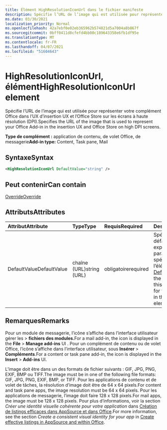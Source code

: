 ```yaml
---
title: Élément HighResolutionIconUrl dans le fichier manifeste
description: Spécifie l’URL de l’image qui est utilisée pour représenter votre complément Office dans l’UX d’insertion UX et l’Office Store sur les écrans à haute résolution (DPI).
ms.date: 03/30/2021
localization_priority: Normal
ms.openlocfilehash: 42a7ebf0e02eb365962b574821d5a7004a8b867f
ms.sourcegitcommit: 0bff0411d8cfefd4bb00c189643358e6fb1df95e
ms.translationtype: MT
ms.contentlocale: fr-FR
ms.lasthandoff: 04/07/2021
ms.locfileid: "51604643"
---
```

# <a name="highresolutioniconurl-element"></a><span data-ttu-id="61e5c-103">HighResolutionIconUrl, élément</span><span class="sxs-lookup"><span data-stu-id="61e5c-103">HighResolutionIconUrl element</span></span>

<span data-ttu-id="61e5c-104">Spécifie l’URL de l’image qui est utilisée pour représenter votre complément Office dans l’UX d’insertion UX et l’Office Store sur les écrans à haute résolution (DPI).</span><span class="sxs-lookup"><span data-stu-id="61e5c-104">Specifies the URL of the image that is used to represent your Office Add-in in the insertion UX and Office Store on high DPI screens.</span></span>

<span data-ttu-id="61e5c-105">**Type de complément :** application de contenu, de volet Office, de messagerie</span><span class="sxs-lookup"><span data-stu-id="61e5c-105">**Add-in type:** Content, Task pane, Mail</span></span>

## <a name="syntax"></a><span data-ttu-id="61e5c-106">Syntaxe</span><span class="sxs-lookup"><span data-stu-id="61e5c-106">Syntax</span></span>

```XML
<HighResolutionIconUrl DefaultValue="string" />
```

## <a name="can-contain"></a><span data-ttu-id="61e5c-107">Peut contenir</span><span class="sxs-lookup"><span data-stu-id="61e5c-107">Can contain</span></span>

[<span data-ttu-id="61e5c-108">Override</span><span class="sxs-lookup"><span data-stu-id="61e5c-108">Override</span></span>](override.md)

## <a name="attributes"></a><span data-ttu-id="61e5c-109">Attributs</span><span class="sxs-lookup"><span data-stu-id="61e5c-109">Attributes</span></span>

|<span data-ttu-id="61e5c-110">Attribut</span><span class="sxs-lookup"><span data-stu-id="61e5c-110">Attribute</span></span>|<span data-ttu-id="61e5c-111">Type</span><span class="sxs-lookup"><span data-stu-id="61e5c-111">Type</span></span>|<span data-ttu-id="61e5c-112">Requis</span><span class="sxs-lookup"><span data-stu-id="61e5c-112">Required</span></span>|<span data-ttu-id="61e5c-113">Description</span><span class="sxs-lookup"><span data-stu-id="61e5c-113">Description</span></span>|
|:-----|:-----|:-----|:-----|
|<span data-ttu-id="61e5c-114">DefaultValue</span><span class="sxs-lookup"><span data-stu-id="61e5c-114">DefaultValue</span></span>|<span data-ttu-id="61e5c-115">chaîne (URL)</span><span class="sxs-lookup"><span data-stu-id="61e5c-115">string (URL)</span></span>|<span data-ttu-id="61e5c-116">obligatoire</span><span class="sxs-lookup"><span data-stu-id="61e5c-116">required</span></span>|<span data-ttu-id="61e5c-117">Spécifie la valeur par défaut de ce paramètre, exprimée pour les paramètres régionaux spécifiés dans l’élément [DefaultLocale](defaultlocale.md).</span><span class="sxs-lookup"><span data-stu-id="61e5c-117">Specifies the default value for this setting, expressed for the locale specified in the [DefaultLocale](defaultlocale.md) element.</span></span>|

## <a name="remarks"></a><span data-ttu-id="61e5c-118">Remarques</span><span class="sxs-lookup"><span data-stu-id="61e5c-118">Remarks</span></span>

<span data-ttu-id="61e5c-119">Pour un module de messagerie, l’icône s’affiche dans l’interface utilisateur gérer les  >  **fichiers des modules.**</span><span class="sxs-lookup"><span data-stu-id="61e5c-119">For a mail add-in, the icon is displayed in the **File** > **Manage add-ins** UI .</span></span> <span data-ttu-id="61e5c-120">Pour un complément de contenu ou de volet Office, l’icône s’affiche dans l’interface utilisateur, sous **Insérer** > **Compléments**.</span><span class="sxs-lookup"><span data-stu-id="61e5c-120">For a content or task pane add-in, the icon is displayed in the **Insert** > **Add-ins** UI.</span></span>

<span data-ttu-id="61e5c-121">L’image doit être dans un des formats de fichier suivants : GIF, JPG, PNG, EXIF, BMP ou TIFF.</span><span class="sxs-lookup"><span data-stu-id="61e5c-121">The image must be in one of the following file formats: GIF, JPG, PNG, EXIF, BMP, or TIFF.</span></span> <span data-ttu-id="61e5c-122">Pour les applications de contenu et de volet de tâches, la résolution d’image doit être de 64 x 64 pixels.</span><span class="sxs-lookup"><span data-stu-id="61e5c-122">For content and task pane apps, the image resolution must be 64 x 64 pixels.</span></span> <span data-ttu-id="61e5c-123">Pour les applications de messagerie, l’image doit faire 128 x 128 pixels.</span><span class="sxs-lookup"><span data-stu-id="61e5c-123">For mail apps, the image must be 128 x 128 pixels.</span></span> <span data-ttu-id="61e5c-124">Pour plus d’informations, voir la section _Créer une identité visuelle cohérente pour votre application_ dans [Création de listings efficaces dans AppSource et dans Office](/office/dev/store/create-effective-office-store-listings#create-a-consistent-visual-identity).</span><span class="sxs-lookup"><span data-stu-id="61e5c-124">For more information, see the section  _Create a consistent visual identity for your app_ in [Create effective listings in AppSource and within Office](/office/dev/store/create-effective-office-store-listings#create-a-consistent-visual-identity).</span></span>
